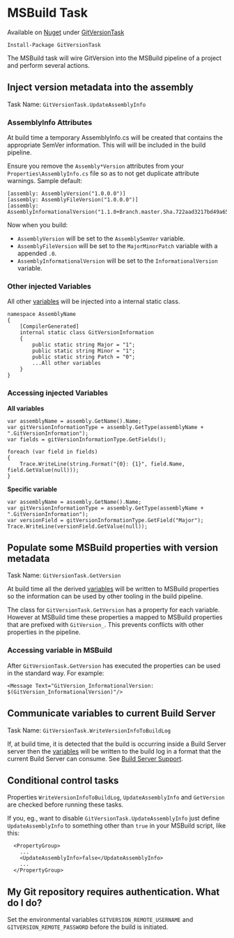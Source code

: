 # MSBuild Task

Available on [Nuget](https://www.nuget.org) under [GitVersionTask](https://www.nuget.org/packages/GitVersionTask/)

    Install-Package GitVersionTask

The MSBuild task will wire GitVersion into the MSBuild pipeline of a project and perform several actions.

## Inject version metadata into the assembly 

Task Name: `GitVersionTask.UpdateAssemblyInfo`

### AssemblyInfo Attributes

At build time a temporary AssemblyInfo.cs will be created that contains the appropriate SemVer information. This will will be included in the build pipeline.

Ensure you remove the `Assembly*Version` attributes from your `Properties\AssemblyInfo.cs` file so as to not get duplicate attribute warnings. Sample default:

    [assembly: AssemblyVersion("1.0.0.0")]
    [assembly: AssemblyFileVersion("1.0.0.0")]
    [assembly: AssemblyInformationalVersion("1.1.0+Branch.master.Sha.722aad3217bd49a6576b6f82f60884e612f9ba58")]

Now when you build:

* `AssemblyVersion` will be set to the `AssemblySemVer` variable.
* `AssemblyFileVersion` will be set to the `MajorMinorPatch` variable with a appended `.0`.
* `AssemblyInformationalVersion` will be set to the `InformationalVersion` variable.

### Other injected Variables

All other [variables](../more-info/variables.md) will be injected into a internal static class.

```
namespace AssemblyName
{
	[CompilerGenerated]
	internal static class GitVersionInformation
	{
		public static string Major = "1";
		public static string Minor = "1";
		public static string Patch = "0";
		...All other variables
	}
}
```

### Accessing injected Variables

**All variables**

```
var assemblyName = assembly.GetName().Name;
var gitVersionInformationType = assembly.GetType(assemblyName + ".GitVersionInformation");
var fields = gitVersionInformationType.GetFields();

foreach (var field in fields)
{
    Trace.WriteLine(string.Format("{0}: {1}", field.Name, field.GetValue(null)));
}
```

**Specific variable**

```
var assemblyName = assembly.GetName().Name;
var gitVersionInformationType = assembly.GetType(assemblyName + ".GitVersionInformation");
var versionField = gitVersionInformationType.GetField("Major");
Trace.WriteLine(versionField.GetValue(null));
```

## Populate some MSBuild properties with version metadata

Task Name: `GitVersionTask.GetVersion`

At build time all the derived [variables](../more-info/variables.md) will be written to MSBuild properties so the information can be used by other tooling in the build pipeline.

The class for `GitVersionTask.GetVersion` has a property for each variable. However at MSBuild time these properties a mapped to MSBuild properties that are prefixed with `GitVersion_`. This prevents conflicts with other properties in the pipeline.

### Accessing variable in MSBuild

After `GitVersionTask.GetVersion` has executed the properties can be used in the standard way. For example:

    <Message Text="GitVersion_InformationalVersion: $(GitVersion_InformationalVersion)"/> 

## Communicate variables to current Build Server

Task Name: `GitVersionTask.WriteVersionInfoToBuildLog`

If, at build time, it is detected that the build is occurring inside a Build Server server then the [variables](../more-info/variables.md) will be written to the build log in a format that the current Build Server can consume. See [Build Server Support](../build-server-support/build-server-support.md).

## Conditional control tasks

Properties `WriteVersionInfoToBuildLog`, `UpdateAssemblyInfo` and `GetVersion` are checked before running these tasks.

If you, eg., want to disable `GitVersionTask.UpdateAssemblyInfo` just define `UpdateAssemblyInfo` to something other than `true` in your MSBuild script, like this:

```
  <PropertyGroup>
	...
    <UpdateAssemblyInfo>false</UpdateAssemblyInfo>
	...
  </PropertyGroup>
```
  
## My Git repository requires authentication. What do I do?

Set the environmental variables `GITVERSION_REMOTE_USERNAME` and `GITVERSION_REMOTE_PASSWORD` before the build is initiated.